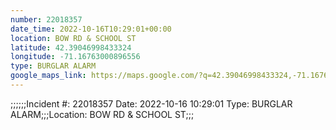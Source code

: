 ```yaml
---
number: 22018357
date_time: 2022-10-16T10:29:01+00:00
location: BOW RD & SCHOOL ST
latitude: 42.39046998433324
longitude: -71.16763000896556
type: BURGLAR ALARM
google_maps_link: https://maps.google.com/?q=42.39046998433324,-71.16763000896556
---
```


;;;;;;Incident #: 22018357  Date: 2022-10-16 10:29:01   Type: BURGLAR ALARM;;;Location: BOW RD & SCHOOL ST;;;
